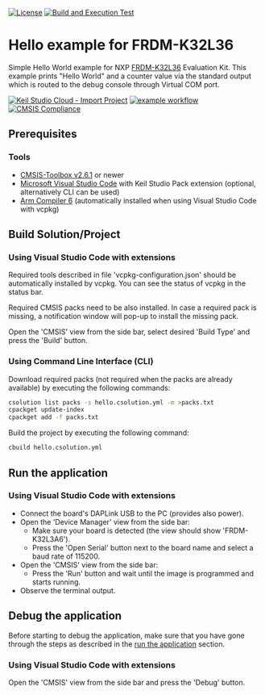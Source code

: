 [![License](https://img.shields.io/github/license/Arm-Examples/Hello_FRDM-K32L3A6?label)](https://github.com/Arm-Examples/Hello_FRDM-K32L3A6/blob/main/LICENSE)
[![Build and Execution Test](https://img.shields.io/github/actions/workflow/status/Arm-Examples/Hello_FRDM-K32L3A6/build.yml?logo=arm&logoColor=0091bd&label=Build%20and%20Execution%20Test)](https://github.com/Arm-Examples/Hello_FRDM-K32L3A6/tree/main/.github/workflows/build.yml)

# Hello example for FRDM-K32L36

Simple Hello World example for NXP [FRDM-K32L36](https://www.nxp.com/design/development-boards/freedom-development-boards/mcu-boards/nxp-freedom-development-platform-for-k32-l3-mcus:FRDM-K32L3A6) Evaluation Kit.
This example prints "Hello World" and a counter value via the standard output which is routed to the debug console through Virtual COM port.

[![Keil Studio Cloud - Import Project](https://img.shields.io/badge/Keil_Studio_Cloud-Import_Project-0091bd?logo=arm&logoColor=0091bd)](https://studio.keil.arm.com/?import=https://github.com/Arm-Examples/Hello_FRDM-K32L3A6.git)
[![example workflow](https://img.shields.io/github/actions/workflow/status/Arm-Examples/Hello_FRDM-K32L3A6/ci.yml?logo=arm&logoColor=0091bd&label=Example%20Publishable)](https://www.keil.arm.com/) 
[![CMSIS Compliance](https://img.shields.io/github/actions/workflow/status/Arm-Examples/Hello_FRDM-K32L3A6/verify.yml?logo=arm&logoColor=0091bd&label=CMSIS%20Compliance)](https://www.keil.arm.com/cmsis)

## Prerequisites

### Tools

- [CMSIS-Toolbox v2.6.1](https://github.com/Open-CMSIS-Pack/cmsis-toolbox/releases) or newer
- [Microsoft Visual Studio Code](https://code.visualstudio.com/download) with Keil Studio Pack extension (optional, alternatively CLI can be used)
- [Arm Compiler 6](https://developer.arm.com/Tools%20and%20Software/Arm%20Compiler%20for%20Embedded) (automatically installed when using Visual Studio Code with vcpkg)

## Build Solution/Project

### Using Visual Studio Code with extensions

Required tools described in file 'vcpkg-configuration.json' should be automatically installed by vcpkg. You can see the status of vcpkg in the status bar.

Required CMSIS packs need to be also installed. In case a required pack is missing, a notification window will pop-up to install the missing pack.

Open the 'CMSIS' view from the side bar, select desired 'Build Type' and press the 'Build' button.

### Using Command Line Interface (CLI)

Download required packs (not required when the packs are already available) by executing the following commands:

```sh
csolution list packs -s hello.csolution.yml -m >packs.txt
cpackget update-index
cpackget add -f packs.txt
```

Build the project by executing the following command:

```sh
cbuild hello.csolution.yml
```

## Run the application

### Using Visual Studio Code with extensions

- Connect the board's DAPLink USB to the PC (provides also power).
- Open the 'Device Manager' view from the side bar:
  - Make sure your board is detected (the view should show 'FRDM-K32L3A6').
  - Press the 'Open Serial' button next to the board name and select a baud rate of 115200.
- Open the 'CMSIS' view from the side bar:
  - Press the 'Run' button and wait until the image is programmed and starts running.
- Observe the terminal output.

## Debug the application

Before starting to debug the application, make sure that you have gone through the steps as
described in the [run the application](#run-the-application) section.

### Using Visual Studio Code with extensions

Open the 'CMSIS' view from the side bar and press the 'Debug' button.
